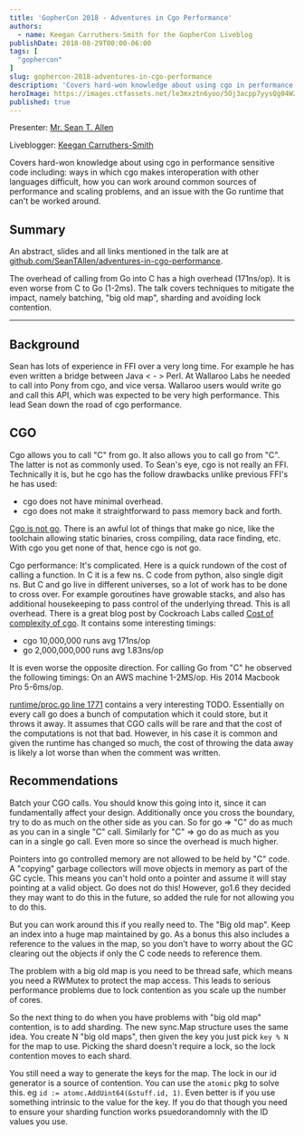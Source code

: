 ```yaml
---
title: 'GopherCon 2018 - Adventures in Cgo Performance'
authors:
  - name: Keegan Carruthers-Smith for the GopherCon Liveblog
publishDate: 2018-08-29T00:00-06:00
tags: [
  "gophercon"
]
slug: gophercon-2018-adventures-in-cgo-performance
description: 'Covers hard-won knowledge about using cgo in performance sensitive code.'
heroImage: https://images.ctfassets.net/le3mxztn6yoo/5Oj3acpp7yysQg04W2AW4A/a93d79c10ad903d3902f6b6d8707973a/mechanic-tire-2.jpg
published: true
---
```


Presenter: [Mr. Sean T. Allen](https://www.gophercon.com/agenda/speakers/279061)

Liveblogger: [Keegan Carruthers-Smith](https://github.com/keegancsmith)

Covers hard-won knowledge about using cgo in performance sensitive code
including: ways in which cgo makes interoperation with other languages
difficult, how you can work around common sources of performance and scaling
problems, and an issue with the Go runtime that can't be worked around.

## Summary

An abstract, slides and all links mentioned in the talk are at
[github.com/SeanTAllen/adventures-in-cgo-performance](https://github.com/SeanTAllen/adventures-in-cgo-performance).

The overhead of calling from Go into C has a high overhead (171ns/op). It is
even worse from C to Go (1-2ms). The talk covers techniques to mitigate the
impact, namely batching, "big old map", sharding and avoiding lock contention.

---

## Background

Sean has lots of experience in FFI over a very long time. For example he has
even written a bridge between Java < - > Perl. At Wallaroo Labs he needed to
call into Pony from cgo, and vice versa. Wallaroo users would write go and
call this API, which was expected to be very high performance. This lead Sean
down the road of cgo performance.

## CGO

Cgo allows you to call "C" from go. It also allows you to call go from
"C". The latter is not as commonly used. To Sean's eye, cgo is not really an
FFI. Technically it is, but he cgo has the follow drawbacks unlike previous FFI's he has used:
- cgo does not have minimal overhead.
- cgo does not make it straightforward to pass memory back and forth.

[Cgo is not go](https://dave.cheney.net/2016/01/18/cgo-is-not-go). There is an
awful lot of things that make go nice, like the toolchain allowing static
binaries, cross compiling, data race finding, etc. With cgo you get none of
that, hence cgo is not go.

Cgo performance: It's complicated. Here is a quick rundown of the cost of
calling a function. In C it is a few ns. C code from python, also single digit
ns. But C and go live in different universes, so a lot of work has to be done
to cross over. For example goroutines have growable stacks, and also has
additional housekeeping to pass control of the underlying thread. This is all
overhead. There is a great blog post by Cockroach Labs called [Cost of
complexity of
cgo](https://www.cockroachlabs.com/blog/the-cost-and-complexity-of-cgo/). It
contains some interesting timings:
- cgo  10,000,000 runs    avg 171ns/op
- go   2,000,000,000 runs avg 1.83ns/op

It is even worse the opposite direction. For calling Go from "C" he observed
the following timings: On an AWS machine 1-2MS/op. His 2014 Macbook Pro
5-6ms/op.

[runtime/proc.go line 1771](https://golang.org/src/runtime/proc.go#L1771)
contains a very interesting TODO. Essentially on every call go does a bunch of
computation which it could store, but it throws it away. It assumes that CGO
calls will be rare and that the cost of the computations is not that
bad. However, in his case it is common and given the runtime has changed so
much, the cost of throwing the data away is likely a lot worse than when the
comment was written.

## Recommendations

Batch your CGO calls. You should know this going into it, since it can
fundamentally affect your design. Additionally once you cross the boundary,
try to do as much on the other side as you can. So for go => "C" do as much as
you can in a single "C" call. Similarly for "C" => go do as much as you can in
a single go call. Even more so since the overhead is much higher.

Pointers into go controlled memory are not allowed to be held by "C" code. A
"copying" garbage collectors will move objects in memory as part of the GC
cycle. This means you can't hold onto a pointer and assume it will stay
pointing at a valid object. Go does not do this! However, go1.6 they decided
they may want to do this in the future, so added the rule for not allowing you
to do this.

But you can work around this if you really need to. The "Big old map". Keep an
index into a huge map maintained by go. As a bonus this also includes a
reference to the values in the map, so you don't have to worry about the GC
clearing out the objects if only the C code needs to reference them.

The problem with a big old map is you need to be thread safe, which means you
need a RWMutex to protect the map access. This leads to serious performance
problems due to lock contention as you scale up the number of cores.

So the next thing to do when you have problems with "big old map" contention,
is to add sharding. The new sync.Map structure uses the same idea. You create
N "big old maps", then given the key you just pick `key % N` for the map to
use. Picking the shard doesn't require a lock, so the lock contention moves to
each shard.

You still need a way to generate the keys for the map. The lock in our id
generator is a source of contention. You can use the `atomic` pkg to solve
this. eg `id := atomc.AddUint64(&stuff.id, 1)`. Even better is if you use
something intrinsic to the value for the key. If you do that though you need
to ensure your sharding function works psuedorandomnly with the ID values you
use.
